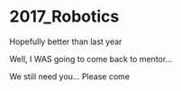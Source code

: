 # 2017_Robotics
Hopefully better than last year<br/>


Well, I WAS going to come back to mentor...

We still need you...
Please come